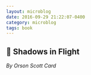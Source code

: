 ```yaml
---
layout: microblog
date: 2016-09-29 21:22:07-0400
category: microblog
tags: book
---
```

## 📖 Shadows in Flight
*By Orson Scott Card*
